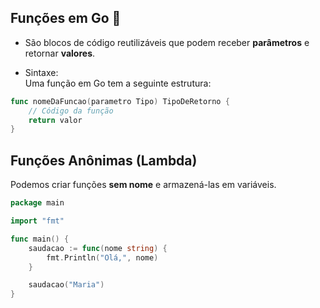 ## **Funções em Go** 🚀  
- São blocos de código reutilizáveis que podem receber **parâmetros** e retornar **valores**.  

- Sintaxe:  
Uma função em Go tem a seguinte estrutura:  
```go
func nomeDaFuncao(parametro Tipo) TipoDeRetorno {
    // Código da função
    return valor
}
```
##  Funções Anônimas (Lambda)
Podemos criar funções **sem nome** e armazená-las em variáveis.

```go
package main

import "fmt"

func main() {
    saudacao := func(nome string) {
        fmt.Println("Olá,", nome)
    }

    saudacao("Maria")
}
